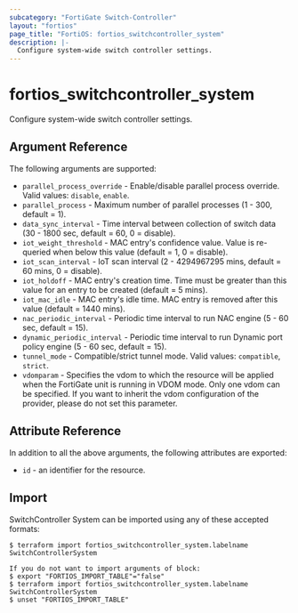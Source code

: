 ```yaml
---
subcategory: "FortiGate Switch-Controller"
layout: "fortios"
page_title: "FortiOS: fortios_switchcontroller_system"
description: |-
  Configure system-wide switch controller settings.
---
```


# fortios_switchcontroller_system
Configure system-wide switch controller settings.

## Argument Reference

The following arguments are supported:

* `parallel_process_override` - Enable/disable parallel process override. Valid values: `disable`, `enable`.
* `parallel_process` - Maximum number of parallel processes (1 - 300, default = 1).
* `data_sync_interval` - Time interval between collection of switch data (30 - 1800 sec, default = 60, 0 = disable).
* `iot_weight_threshold` - MAC entry's confidence value. Value is re-queried when below this value (default = 1, 0 = disable).
* `iot_scan_interval` - IoT scan interval (2 - 4294967295 mins, default = 60 mins, 0 = disable).
* `iot_holdoff` - MAC entry's creation time. Time must be greater than this value for an entry to be created (default = 5 mins).
* `iot_mac_idle` - MAC entry's idle time. MAC entry is removed after this value (default = 1440 mins).
* `nac_periodic_interval` - Periodic time interval to run NAC engine (5 - 60 sec, default = 15).
* `dynamic_periodic_interval` - Periodic time interval to run Dynamic port policy engine (5 - 60 sec, default = 15).
* `tunnel_mode` - Compatible/strict tunnel mode. Valid values: `compatible`, `strict`.
* `vdomparam` - Specifies the vdom to which the resource will be applied when the FortiGate unit is running in VDOM mode. Only one vdom can be specified. If you want to inherit the vdom configuration of the provider, please do not set this parameter.


## Attribute Reference

In addition to all the above arguments, the following attributes are exported:
* `id` - an identifier for the resource.

## Import

SwitchController System can be imported using any of these accepted formats:
```
$ terraform import fortios_switchcontroller_system.labelname SwitchControllerSystem

If you do not want to import arguments of block:
$ export "FORTIOS_IMPORT_TABLE"="false"
$ terraform import fortios_switchcontroller_system.labelname SwitchControllerSystem
$ unset "FORTIOS_IMPORT_TABLE"
```
